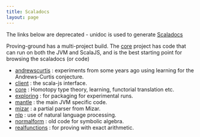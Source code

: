 ```yaml
---
title: Scaladocs
layout: page
---
```


The links below are deprecated - unidoc is used to generate [Scaladocs]({{site.baseurl}}unidoc/provingground/index.html)


Proving-ground has a multi-project build. The [core](core/api) project has code that can run on both the  JVM and ScalaJS, and is the best starting point for browsing the scaladocs (or code)

* [andrewscurtis](andrewscurtis/api/) : experiments from some years ago using learning for the Andrews-Curtis conjecture.
* [client](client/api/) : the scala-js interface.
* [core](core/api/) : Homotopy type theory, learning, functorial translation etc.
* [exploring](exploring/api/) : for packaging for experimental runs.
* [mantle](mantle/api/) : the main JVM specific code.
* [mizar](mizar/api/) : a partial parser from Mizar.
* [nlp](nlp/api/) : use of natural language processing.
* [normalform](normalform/api/) : old code for  symbolic algebra.
* [realfunctions](realfunctions/api/) : for proving with exact arithmetic.
